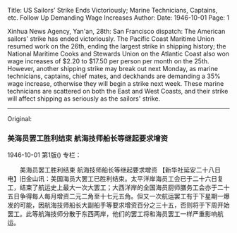 Title: US Sailors' Strike Ends Victoriously; Marine Technicians, Captains, etc. Follow Up Demanding Wage Increases
Author:
Date: 1946-10-01
Page: 1

Xinhua News Agency, Yan'an, 28th: San Francisco dispatch: The American sailors' strike has ended victoriously. The Pacific Coast Maritime Union resumed work on the 26th, ending the largest strike in shipping history; the National Maritime Cooks and Stewards Union on the Atlantic Coast also won wage increases of $2.20 to $17.50 per person per month on the 25th. However, another shipping strike may break out next Monday, as marine technicians, captains, chief mates, and deckhands are demanding a 35% wage increase, otherwise they will begin a strike next week. These marine technicians are scattered on both the East and West Coasts, and their strike will affect shipping as seriously as the sailors' strike.



<hr /> 

Original: 


### 美海员罢工胜利结束  航海技师船长等继起要求增资

1946-10-01
第1版()
专栏：

　　美海员罢工胜利结束
    航海技师船长等继起要求增资
    【新华社延安二十八日电】旧金山讯：美国海员大罢工已胜利结束。太平洋岸海员工会已于二十六日复工，结束了航运史上最大一次大罢工；大西洋岸的全国海员厨师膳务工会亦于二十五日争得每人每月增资二元二角至十七元五角。但又一次航运罢工有于下星期一爆发的可能，因航海技师船长大副船手等要求增资百分之三十五，否则将于下周开始罢工。此等航海技师分散于东西两岸，他们的罢工将和海员罢工一样严重影响航运。
